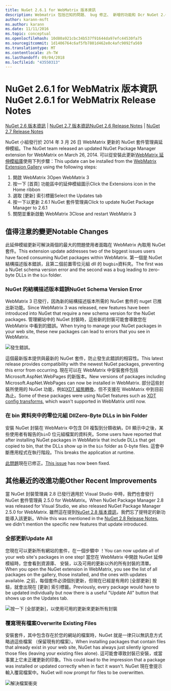 ```yaml
---
title: NuGet 2.6.1 for WebMatrix 版本資訊
description: Webmatrix 包括已知的問題、 bug 修正、 新增的功能和 Dcr NuGet 2.6.1 的版本資訊。
author: karann-msft
ms.author: karann
ms.date: 11/11/2016
ms.topic: conceptual
ms.openlocfilehash: 10d80a921cbc34b537f91644da97efc44530fa75
ms.sourcegitcommit: 1d1406764c6af5fb7801d462e0c4afc9092fa569
ms.translationtype: MT
ms.contentlocale: zh-TW
ms.lasthandoff: 09/04/2018
ms.locfileid: "43550313"
---
```

# <a name="nuget-261-for-webmatrix-release-notes"></a><span data-ttu-id="da6ee-103">NuGet 2.6.1 for WebMatrix 版本資訊</span><span class="sxs-lookup"><span data-stu-id="da6ee-103">NuGet 2.6.1 for WebMatrix Release Notes</span></span>

<span data-ttu-id="da6ee-104">[NuGet 2.6 版本資訊](../release-notes/nuget-2.6.md) | [NuGet 2.7 版本資訊](../release-notes/nuget-2.7.md)</span><span class="sxs-lookup"><span data-stu-id="da6ee-104">[NuGet 2.6 Release Notes](../release-notes/nuget-2.6.md) | [NuGet 2.7 Release Notes](../release-notes/nuget-2.7.md)</span></span>

<span data-ttu-id="da6ee-105">NuGet 小組發行於 2014 年 3 月 26 日 WebMatrix 更新的 NuGet 套件管理員延伸模組。</span><span class="sxs-lookup"><span data-stu-id="da6ee-105">The NuGet team released an updated NuGet Package Manager extension for WebMatrix on March 26, 2014.</span></span>  <span data-ttu-id="da6ee-106">可以從安裝此更新[WebMatrix 延伸模組庫](https://blogs.iis.net/webmatrix/retiring-the-webmatrix-extensions-gallery)使用下列步驟：</span><span class="sxs-lookup"><span data-stu-id="da6ee-106">This update can be installed from the [WebMatrix Extension Gallery](https://blogs.iis.net/webmatrix/retiring-the-webmatrix-extensions-gallery) using the following steps:</span></span>

1. <span data-ttu-id="da6ee-107">開啟 WebMatrix 3</span><span class="sxs-lookup"><span data-stu-id="da6ee-107">Open WebMatrix 3</span></span>
1. <span data-ttu-id="da6ee-108">按一下 [首頁] 功能區中的延伸模組圖示</span><span class="sxs-lookup"><span data-stu-id="da6ee-108">Click the Extensions icon in the Home ribbon</span></span>
1. <span data-ttu-id="da6ee-109">選取 [更新] 索引標籤</span><span class="sxs-lookup"><span data-stu-id="da6ee-109">Select the Updates tab</span></span>
1. <span data-ttu-id="da6ee-110">按一下以更新 2.6.1 NuGet 套件管理員</span><span class="sxs-lookup"><span data-stu-id="da6ee-110">Click to update NuGet Package Manager to 2.6.1</span></span>
1. <span data-ttu-id="da6ee-111">關閉並重新啟動 WebMatrix 3</span><span class="sxs-lookup"><span data-stu-id="da6ee-111">Close and restart WebMatrix 3</span></span>

## <a name="notable-changes"></a><span data-ttu-id="da6ee-112">值得注意的變更</span><span class="sxs-lookup"><span data-stu-id="da6ee-112">Notable Changes</span></span>

<span data-ttu-id="da6ee-113">此延伸模組更新可解決兩個的最大的問題使用者面臨在 WebMatrix 內取用 NuGet 套件。</span><span class="sxs-lookup"><span data-stu-id="da6ee-113">This extension update addresses two of the biggest issues users have faced consuming NuGet packages within WebMatrix.</span></span>  <span data-ttu-id="da6ee-114">第一個是 NuGet 結構描述版本錯誤，且第二個前置零位元組 dll 的 bug`bin`資料夾。</span><span class="sxs-lookup"><span data-stu-id="da6ee-114">The first was a NuGet schema version error and the second was a bug leading to zero-byte DLLs in the `bin` folder.</span></span>

### <a name="nuget-schema-version-error"></a><span data-ttu-id="da6ee-115">NuGet 的結構描述版本錯誤</span><span class="sxs-lookup"><span data-stu-id="da6ee-115">NuGet Schema Version Error</span></span>

<span data-ttu-id="da6ee-116">WebMatrix 3 已發行，因為新的結構描述版本所需的 NuGet 套件的 nuget 已推出新功能。</span><span class="sxs-lookup"><span data-stu-id="da6ee-116">Since WebMatrix 3 was released, new features have been introduced into NuGet that require a new schema version for the NuGet packages.</span></span>  <span data-ttu-id="da6ee-117">管理網站中的 NuGet 封裝時，這些新的封裝可能會導致您在 WebMatrix 中看到的錯誤。</span><span class="sxs-lookup"><span data-stu-id="da6ee-117">When trying to manage your NuGet packages in your web site, these new packages can lead to errors that you see in WebMatrix.</span></span>

![發生錯誤。](./media/NuGet-2.8/webmatrix-schema-version.png)

<span data-ttu-id="da6ee-121">這個最新版本提供與最新的 NuGet 套件，防止發生此錯誤的相容性。</span><span class="sxs-lookup"><span data-stu-id="da6ee-121">This latest release provides compatibility with the newest NuGet packages, preventing this error from occurring.</span></span> <span data-ttu-id="da6ee-122">現在可以在 WebMatrix 中安裝套件包括 Microsoft.AspNet.WebPages 的新版本。</span><span class="sxs-lookup"><span data-stu-id="da6ee-122">New versions of packages including Microsoft.AspNet.WebPages can now be installed in WebMatrix.</span></span>  <span data-ttu-id="da6ee-123">部分這些封裝所使用的 NuGet 功能，例如[XDT 組態轉換](../release-notes/nuget-2.6.md#xdt)，但不支援在 WebMatrix 中到目前為止。</span><span class="sxs-lookup"><span data-stu-id="da6ee-123">Some of these packages were using NuGet features such as [XDT config transforms](../release-notes/nuget-2.6.md#xdt), which wasn't supported in WebMatrix until now.</span></span>

### <a name="zero-byte-dlls-in-bin-folder"></a><span data-ttu-id="da6ee-124">在 bin 資料夾中的零位元組 Dll</span><span class="sxs-lookup"><span data-stu-id="da6ee-124">Zero-Byte DLLs in bin Folder</span></span>

<span data-ttu-id="da6ee-125">安裝 NuGet 封裝在 WebMatrix 中包含 Dll 複製到分類收納，Dll 顯示中之後，某些使用者有報告的`bin`0 位元組檔案的資料夾。</span><span class="sxs-lookup"><span data-stu-id="da6ee-125">Some users have reported that after installing NuGet packages in WebMatrix that include DLLs that get copied to bin, that the DLLs show up in the `bin` folder as 0-byte files.</span></span>  <span data-ttu-id="da6ee-126">這會中斷應用程式在執行階段。</span><span class="sxs-lookup"><span data-stu-id="da6ee-126">This breaks the application at runtime.</span></span>

<span data-ttu-id="da6ee-127">[此問題](https://nuget.codeplex.com/workitem/4060)現在已修正。</span><span class="sxs-lookup"><span data-stu-id="da6ee-127">[This issue](https://nuget.codeplex.com/workitem/4060) has now been fixed.</span></span>

## <a name="other-recent-improvements"></a><span data-ttu-id="da6ee-128">其他最近的改進功能</span><span class="sxs-lookup"><span data-stu-id="da6ee-128">Other Recent Improvements</span></span>

<span data-ttu-id="da6ee-129">當 NuGet 封裝管理員 2.8 已發行適用於 Visual Studio 中時，我們也會發行 NuGet 套件管理員 2.5.0 for WebMatrix。</span><span class="sxs-lookup"><span data-stu-id="da6ee-129">When NuGet Package Manager 2.8 was released for Visual Studio, we also released NuGet Package Manager 2.5.0 for WebMatrix.</span></span>  <span data-ttu-id="da6ee-130">雖然這在提到[NuGet 2.8 版本資訊](../release-notes/nuget-2.8.md#webmatrix-nuget-client-updates)，我們忘了提特定的新功能導入該更新。</span><span class="sxs-lookup"><span data-stu-id="da6ee-130">While this was mentioned in the [NuGet 2.8 Release Notes](../release-notes/nuget-2.8.md#webmatrix-nuget-client-updates), we didn't mention the specific new features that update introduced.</span></span>

### <a name="update-all"></a><span data-ttu-id="da6ee-131">全部更新</span><span class="sxs-lookup"><span data-stu-id="da6ee-131">Update All</span></span>

<span data-ttu-id="da6ee-132">您現在可以更新所有網站的套件，在一個步驟中 ！</span><span class="sxs-lookup"><span data-stu-id="da6ee-132">You can now update all of your web site's packages in one step!</span></span>  <span data-ttu-id="da6ee-133">當您在 WebMatrix 中開啟 NuGet 延伸模組時，您會看到資源庫、 安裝，以及可用的更新以外的所有封裝的清單。</span><span class="sxs-lookup"><span data-stu-id="da6ee-133">When you open the NuGet extension in WebMatrix, you see the list of all packages on the gallery, those installed, and the ones with updates available.</span></span>  <span data-ttu-id="da6ee-134">之前，每個套件必須個別更新，但現在已經是有用的 [全部更新] 按鈕，就會出現在 [更新] 索引標籤。</span><span class="sxs-lookup"><span data-stu-id="da6ee-134">Previously, every package would have to be updated individually but now there is a useful "Update All" button that shows up on the Updates tab.</span></span>

![按一下 [全部更新]，以使用可用的更新來更新所有封裝](./media/NuGet-2.8/webmatrix-update-all.png)

### <a name="overwrite-existing-files"></a><span data-ttu-id="da6ee-136">覆寫現有檔案</span><span class="sxs-lookup"><span data-stu-id="da6ee-136">Overwrite Existing Files</span></span>

<span data-ttu-id="da6ee-137">安裝套件，其中包含存在於您的網站的檔案時，NuGet 就是一律只以無訊息方式略過這些檔案 （保留現有的檔案）。</span><span class="sxs-lookup"><span data-stu-id="da6ee-137">When installing packages that contain files that already exist in your web site, NuGet has always just silently ignored those files (leaving your existing files alone).</span></span>  <span data-ttu-id="da6ee-138">這可能會導致封裝已安裝，或當事實上它未正確更新的印象。</span><span class="sxs-lookup"><span data-stu-id="da6ee-138">This could lead to the impression that a package was installed or updated correctly when in fact it wasn't.</span></span>  <span data-ttu-id="da6ee-139">NuGet 現在會提示輸入覆寫檔案中。</span><span class="sxs-lookup"><span data-stu-id="da6ee-139">NuGet will now prompt for files to be overwritten.</span></span>

![解決檔案衝突](./media/NuGet-2.8/webmatrix-overwrite-file.png)
